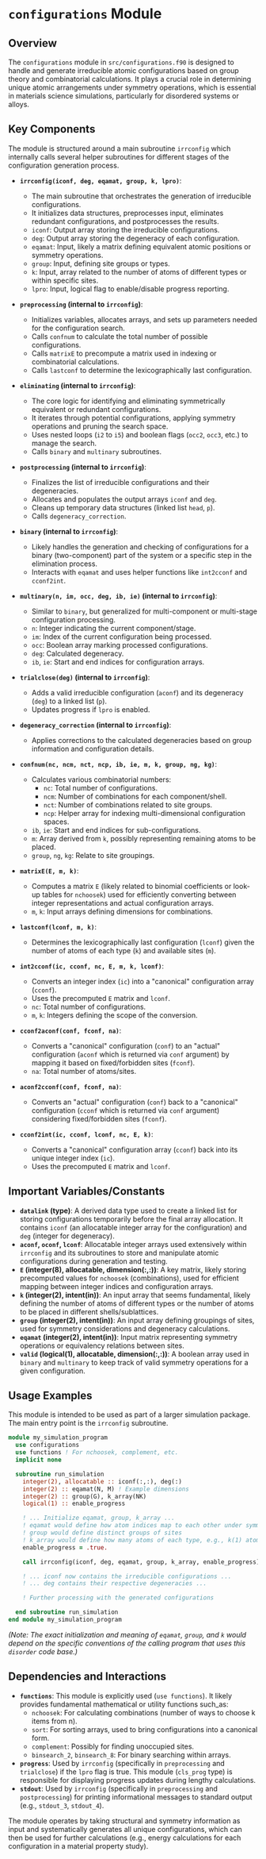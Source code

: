 # `configurations` Module

## Overview

The `configurations` module in `src/configurations.f90` is designed to handle and generate irreducible atomic configurations based on group theory and combinatorial calculations. It plays a crucial role in determining unique atomic arrangements under symmetry operations, which is essential in materials science simulations, particularly for disordered systems or alloys.

## Key Components

The module is structured around a main subroutine `irrconfig` which internally calls several helper subroutines for different stages of the configuration generation process.

*   **`irrconfig(iconf, deg, eqamat, group, k, lpro)`**:
    *   The main subroutine that orchestrates the generation of irreducible configurations.
    *   It initializes data structures, preprocesses input, eliminates redundant configurations, and postprocesses the results.
    *   `iconf`: Output array storing the irreducible configurations.
    *   `deg`: Output array storing the degeneracy of each configuration.
    *   `eqamat`: Input, likely a matrix defining equivalent atomic positions or symmetry operations.
    *   `group`: Input, defining site groups or types.
    *   `k`: Input, array related to the number of atoms of different types or within specific sites.
    *   `lpro`: Input, logical flag to enable/disable progress reporting.

*   **`preprocessing` (internal to `irrconfig`)**:
    *   Initializes variables, allocates arrays, and sets up parameters needed for the configuration search.
    *   Calls `confnum` to calculate the total number of possible configurations.
    *   Calls `matrixE` to precompute a matrix used in indexing or combinatorial calculations.
    *   Calls `lastconf` to determine the lexicographically last configuration.

*   **`eliminating` (internal to `irrconfig`)**:
    *   The core logic for identifying and eliminating symmetrically equivalent or redundant configurations.
    *   It iterates through potential configurations, applying symmetry operations and pruning the search space.
    *   Uses nested loops (`i2` to `i5`) and boolean flags (`occ2`, `occ3`, etc.) to manage the search.
    *   Calls `binary` and `multinary` subroutines.

*   **`postprocessing` (internal to `irrconfig`)**:
    *   Finalizes the list of irreducible configurations and their degeneracies.
    *   Allocates and populates the output arrays `iconf` and `deg`.
    *   Cleans up temporary data structures (linked list `head`, `p`).
    *   Calls `degeneracy_correction`.

*   **`binary` (internal to `irrconfig`)**:
    *   Likely handles the generation and checking of configurations for a binary (two-component) part of the system or a specific step in the elimination process.
    *   Interacts with `eqamat` and uses helper functions like `int2cconf` and `cconf2int`.

*   **`multinary(n, im, occ, deg, ib, ie)` (internal to `irrconfig`)**:
    *   Similar to `binary`, but generalized for multi-component or multi-stage configuration processing.
    *   `n`: Integer indicating the current component/stage.
    *   `im`: Index of the current configuration being processed.
    *   `occ`: Boolean array marking processed configurations.
    *   `deg`: Calculated degeneracy.
    *   `ib`, `ie`: Start and end indices for configuration arrays.

*   **`trialclose(deg)` (internal to `irrconfig`)**:
    *   Adds a valid irreducible configuration (`aconf`) and its degeneracy (`deg`) to a linked list (`p`).
    *   Updates progress if `lpro` is enabled.

*   **`degeneracy_correction` (internal to `irrconfig`)**:
    *   Applies corrections to the calculated degeneracies based on group information and configuration details.

*   **`confnum(nc, ncm, nct, ncp, ib, ie, m, k, group, ng, kg)`**:
    *   Calculates various combinatorial numbers:
        *   `nc`: Total number of configurations.
        *   `ncm`: Number of combinations for each component/shell.
        *   `nct`: Number of combinations related to site groups.
        *   `ncp`: Helper array for indexing multi-dimensional configuration spaces.
    *   `ib`, `ie`: Start and end indices for sub-configurations.
    *   `m`: Array derived from `k`, possibly representing remaining atoms to be placed.
    *   `group`, `ng`, `kg`: Relate to site groupings.

*   **`matrixE(E, m, k)`**:
    *   Computes a matrix `E` (likely related to binomial coefficients or look-up tables for `nchoosek`) used for efficiently converting between integer representations and actual configuration arrays.
    *   `m`, `k`: Input arrays defining dimensions for combinations.

*   **`lastconf(lconf, m, k)`**:
    *   Determines the lexicographically last configuration (`lconf`) given the number of atoms of each type (`k`) and available sites (`m`).

*   **`int2cconf(ic, cconf, nc, E, m, k, lconf)`**:
    *   Converts an integer index (`ic`) into a "canonical" configuration array (`cconf`).
    *   Uses the precomputed `E` matrix and `lconf`.
    *   `nc`: Total number of configurations.
    *   `m`, `k`: Integers defining the scope of the conversion.

*   **`cconf2aconf(conf, fconf, na)`**:
    *   Converts a "canonical" configuration (`conf`) to an "actual" configuration (`aconf` which is returned via `conf` argument) by mapping it based on fixed/forbidden sites (`fconf`).
    *   `na`: Total number of atoms/sites.

*   **`aconf2cconf(conf, fconf, na)`**:
    *   Converts an "actual" configuration (`conf`) back to a "canonical" configuration (`cconf` which is returned via `conf` argument) considering fixed/forbidden sites (`fconf`).

*   **`cconf2int(ic, cconf, lconf, nc, E, k)`**:
    *   Converts a "canonical" configuration array (`cconf`) back into its unique integer index (`ic`).
    *   Uses the precomputed `E` matrix and `lconf`.

## Important Variables/Constants

*   **`datalink` (type)**: A derived data type used to create a linked list for storing configurations temporarily before the final array allocation. It contains `iconf` (an allocatable integer array for the configuration) and `deg` (integer for degeneracy).
*   **`aconf`, `oconf`, `lconf`**: Allocatable integer arrays used extensively within `irrconfig` and its subroutines to store and manipulate atomic configurations during generation and testing.
*   **`E` (integer(8), allocatable, dimension(:,:))**: A key matrix, likely storing precomputed values for `nchoosek` (combinations), used for efficient mapping between integer indices and configuration arrays.
*   **`k` (integer(2), intent(in))**: An input array that seems fundamental, likely defining the number of atoms of different types or the number of atoms to be placed in different shells/sublattices.
*   **`group` (integer(2), intent(in))**: An input array defining groupings of sites, used for symmetry considerations and degeneracy calculations.
*   **`eqamat` (integer(2), intent(in))**: Input matrix representing symmetry operations or equivalency relations between sites.
*   **`valid` (logical(1), allocatable, dimension(:,:))**: A boolean array used in `binary` and `multinary` to keep track of valid symmetry operations for a given configuration.

## Usage Examples

This module is intended to be used as part of a larger simulation package. The main entry point is the `irrconfig` subroutine.

```fortran
module my_simulation_program
  use configurations
  use functions ! For nchoosek, complement, etc.
  implicit none

  subroutine run_simulation
    integer(2), allocatable :: iconf(:,:), deg(:)
    integer(2) :: eqamat(N, M) ! Example dimensions
    integer(2) :: group(G), k_array(NK)
    logical(1) :: enable_progress

    ! ... Initialize eqamat, group, k_array ...
    ! eqamat would define how atom indices map to each other under symmetry
    ! group would define distinct groups of sites
    ! k_array would define how many atoms of each type, e.g., k(1) atoms in group 1, etc.
    enable_progress = .true.

    call irrconfig(iconf, deg, eqamat, group, k_array, enable_progress)

    ! ... iconf now contains the irreducible configurations ...
    ! ... deg contains their respective degeneracies ...

    ! Further processing with the generated configurations

  end subroutine run_simulation
end module my_simulation_program
```

*(Note: The exact initialization and meaning of `eqamat`, `group`, and `k` would depend on the specific conventions of the calling program that uses this `disorder` code base.)*

## Dependencies and Interactions

*   **`functions`**: This module is explicitly used (`use functions`). It likely provides fundamental mathematical or utility functions such_as:
    *   `nchoosek`: For calculating combinations (number of ways to choose k items from n).
    *   `sort`: For sorting arrays, used to bring configurations into a canonical form.
    *   `complement`: Possibly for finding unoccupied sites.
    *   `binsearch_2`, `binsearch_8`: For binary searching within arrays.
*   **`progress`**: Used by `irrconfig` (specifically in `preprocessing` and `trialclose`) if the `lpro` flag is true. This module (`cls_prog` type) is responsible for displaying progress updates during lengthy calculations.
*   **`stdout`**: Used by `irrconfig` (specifically in `preprocessing` and `postprocessing`) for printing informational messages to standard output (e.g., `stdout_3`, `stdout_4`).

The module operates by taking structural and symmetry information as input and systematically generates all unique configurations, which can then be used for further calculations (e.g., energy calculations for each configuration in a material property study).
